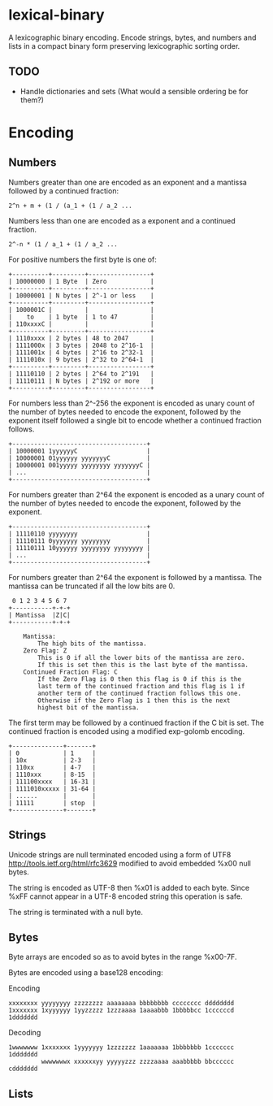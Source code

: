 lexical-binary
==============

A lexicographic binary encoding. Encode strings, bytes, and numbers
and lists in a compact binary form preserving lexicographic sorting order.


TODO
----

 * Handle dictionaries and sets (What would a sensible ordering be for them?)


Encoding
========

Numbers
-------

Numbers greater than one are encoded as an exponent and a mantissa followed by
a continued fraction:

    2^n + m + (1 / (a_1 + (1 / a_2 ...

Numbers less than one are encoded as a exponent and a continued fraction.

    2^-n * (1 / a_1 + (1 / a_2 ...

For positive numbers the first byte is one of:

    +----------+---------+-----------------+
    | 10000000 | 1 Byte  | Zero            |
    +----------+---------+-----------------+
    | 10000001 | N bytes | 2^-1 or less    |
    +----------+---------+-----------------+
    | 1000001C |         |                 |
    |    to    | 1 byte  | 1 to 47         |
    | 110xxxxC |         |                 |
    +----------+---------+-----------------+
    | 1110xxxx | 2 bytes | 48 to 2047      |
    | 1111000x | 3 bytes | 2048 to 2^16-1  |
    | 1111001x | 4 bytes | 2^16 to 2^32-1  |
    | 1111010x | 9 bytes | 2^32 to 2^64-1  |
    +----------+---------+-----------------+
    | 11110110 | 2 bytes | 2^64 to 2^191   |
    | 11110111 | N bytes | 2^192 or more   |
    +----------+---------+-----------------+


For numbers less than 2^-256 the exponent is encoded as unary count of the
number of bytes needed to encode the exponent, followed by the exponent
itself followed a single bit to encode whether a continued fraction follows.

    +-------------------------------------+
    | 10000001 1yyyyyyC                   |
    | 10000001 01yyyyyy yyyyyyyC          |
    | 10000001 001yyyyy yyyyyyyy yyyyyyyC |
    | ...                                 |
    +-------------------------------------+


For numbers greater than 2^64 the exponent is encoded as a unary count of the
number of bytes needed to encode the exponent, followed by the exponent.

    +-------------------------------------+
    | 11110110 yyyyyyyy                   |
    | 11110111 0yyyyyyy yyyyyyyy          |
    | 11110111 10yyyyyy yyyyyyyy yyyyyyyy |
    | ...                                 |
    +-------------------------------------+


For numbers greater than 2^64 the exponent is followed by a mantissa. The
mantissa can be truncated if all the low bits are 0.

     0 1 2 3 4 5 6 7
    +-----------+-+-+
    | Mantissa  |Z|C|
    +-----------+-+-+

        Mantissa:
            The high bits of the mantissa.
        Zero Flag: Z
            This is 0 if all the lower bits of the mantissa are zero.
            If this is set then this is the last byte of the mantissa.
        Continued Fraction Flag: C
            If the Zero Flag is 0 then this flag is 0 if this is the
            last term of the continued fraction and this flag is 1 if
            another term of the continued fraction follows this one.
            Otherwise if the Zero Flag is 1 then this is the next
            highest bit of the mantissa.

The first term may be followed by a continued fraction if the C bit is set.
The continued fraction is encoded using a modified exp-golomb encoding.

    +--------------+-------+
    | 0            | 1     |
    | 10x          | 2-3   |
    | 110xx        | 4-7   |
    | 1110xxx      | 8-15  |
    | 111100xxxx   | 16-31 |
    | 1111010xxxxx | 31-64 |
    | ......       |       |
    | 11111        | stop  |
    +--------------+-------+

Strings
-------

Unicode strings are null terminated encoded using a form of UTF8
http://tools.ietf.org/html/rfc3629 modified to avoid embedded %x00 null bytes.

The string is encoded as UTF-8 then %x01 is added to each byte. Since %xFF
cannot appear in a UTF-8 encoded string this operation is safe.

The string is terminated with a null byte.

Bytes
-----

Byte arrays are encoded so as to avoid bytes in the range %x00-7F.

Bytes are encoded using a base128 encoding:

Encoding

    xxxxxxxx yyyyyyyy zzzzzzzz aaaaaaaa bbbbbbbb cccccccc dddddddd
    1xxxxxxx 1xyyyyyy 1yyzzzzz 1zzzaaaa 1aaaabbb 1bbbbbcc 1ccccccd 1ddddddd

Decoding

    1wwwwwww 1xxxxxxx 1yyyyyyy 1zzzzzzz 1aaaaaaa 1bbbbbbb 1ccccccc 1ddddddd
             wwwwwwwx xxxxxxyy yyyyyzzz zzzzaaaa aaabbbbb bbcccccc cddddddd



Lists
-----



